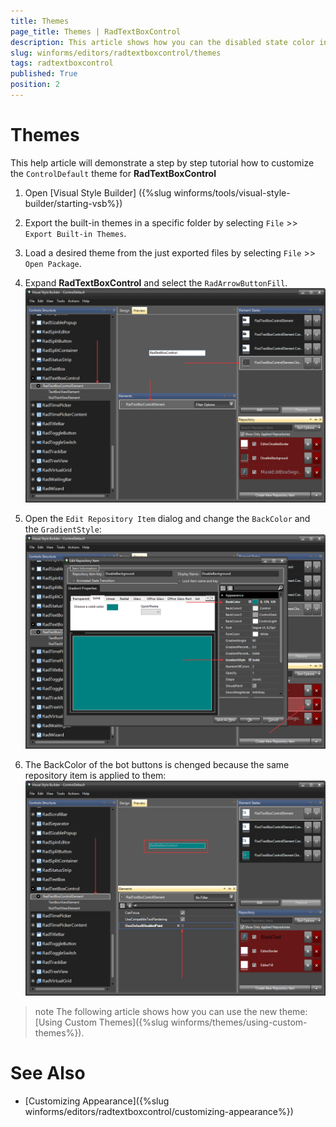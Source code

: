 ```yaml
---
title: Themes
page_title: Themes | RadTextBoxControl
description: This article shows how you can the disabled state color in Visual Style Builder.
slug: winforms/editors/radtextboxcontrol/themes
tags: radtextboxcontrol
published: True
position: 2
---
```


# Themes

This help article will demonstrate a step by step tutorial how to customize the `ControlDefault` theme for __RadTextBoxControl__

1. Open [Visual Style Builder] ({%slug winforms/tools/visual-style-builder/starting-vsb%})
2. Export the built-in themes in a specific folder by selecting `File` >> `Export Built-in Themes`.
3. Load a desired theme from the just exported files by selecting `File` >> `Open Package`.
4. Expand __RadTextBoxControl__ and select the `RadArrowButtonFill`. 
    ![radtextboxcontrol-themes001](images/radtextboxcontrol-themes001.png)

5. Open the `Edit Repository Item` dialog and change the `BackColor` and the `GradientStyle`:
   ![radtextboxcontrol-themes002](images/radtextboxcontrol-themes002.png)

6. The BackColor of the bot buttons is chenged because the same repository item is applied to them:
   ![radtextboxcontrol-themes003](images/radtextboxcontrol-themes003.png)

>note The following article shows how you can use the new theme: [Using Custom Themes]({%slug winforms/themes/using-custom-themes%}).

# See Also 

* [Customizing Appearance]({%slug winforms/editors/radtextboxcontrol/customizing-appearance%})